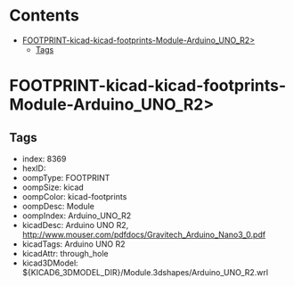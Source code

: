 



Contents
========

* [FOOTPRINT-kicad-kicad-footprints-Module-Arduino_UNO_R2>](#footprint-kicad-kicad-footprints-module-arduino_uno_r2)
	* [Tags](#tags)

# FOOTPRINT-kicad-kicad-footprints-Module-Arduino_UNO_R2>

## Tags

- index: 8369
- hexID: 
- oompType: FOOTPRINT
- oompSize: kicad
- oompColor: kicad-footprints
- oompDesc: Module
- oompIndex: Arduino_UNO_R2
- kicadDesc: Arduino UNO R2, http://www.mouser.com/pdfdocs/Gravitech_Arduino_Nano3_0.pdf
- kicadTags: Arduino UNO R2
- kicadAttr: through_hole
- kicad3DModel: ${KICAD6_3DMODEL_DIR}/Module.3dshapes/Arduino_UNO_R2.wrl
